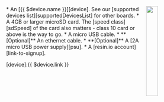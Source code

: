 <img style="float: right;padding-left: 10px;" src="/img/{{ $device.id }}/{{ $device.id }}.jpg" width="25%">
* An [{{ $device.name }}][device]. See our [supported devices list][supportedDevicesList] for other boards.
* A 4GB or larger microSD card. The [speed class][sdSpeed] of the card also matters - class 10 card or above is the way to go.
* A micro USB cable.
* **[Optional]** An ethernet cable.
* **[Optional]** A [2A micro USB power supply][psu].
* A [resin.io account][link-to-signup].

[device]:{{ $device.link }}

[psu]:https://www.raspberrypi.org/products/universal-power-supply/
[sdSpeed]:https://en.wikipedia.org/wiki/Secure_Digital#Speed_class_rating
[supportedDevicesList]:/reference/hardware/devices/
[link-to-signup]:https://dashboard.resin.io/signup
